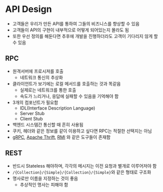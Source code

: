 # API Design
* 고객들은 우리가 만든 API를 통하여 그들의 비즈니스를 향상할 수 있음
* 고객들이 API의 구현이 내부적으로 어떻게 되어있는지 몰라도 됨
* 또한 우선 정의를 해둔다면 추후에 개발을 진행하더라도 고객이 기다리지 않게 할 수 있음
## RPC
* 원격서버에 프로시져를 호출
  * 네트워크 통신의 추상화
* 클라이언트가 보기에는 로컬 메서드를 호출하는 것과 똑같음
  * 실제로는 네트워크를 통한 호출
  * 속도가 느리거나, 응답에 실패할 수 있음을 기억해야 함
* 3개의 컴포넌트가 필요함
  * IDL(Interface Description Language)
  * Server Stub
  * Client Stub
* 백엔드 시스템간 통신할 때 흔히 사용됨
* 쿠키, 헤더와 같은 정보를 같이 이용하고 싶다면 RPC는 적절한 선택지는 아님
* [gRPC](https://grpc.io/), [Apache Thrift](https://thrift.apache.org/tutorial/), [RMI](https://docs.oracle.com/javase/tutorial/rmi/) 와 같은 도구들이 존재함
## REST
* 반드시 Stateless 해야하며, 각각의 메시지는 이전 요청과 별개로 이루어저야 함
* `/{Collection}/{Simple}/{Collection}/{Simple}`와 같은 형태로 구조화
* 명사로만 이름을 지정하는 것이 좋음
  * 추상적인 명사는 피해야 함